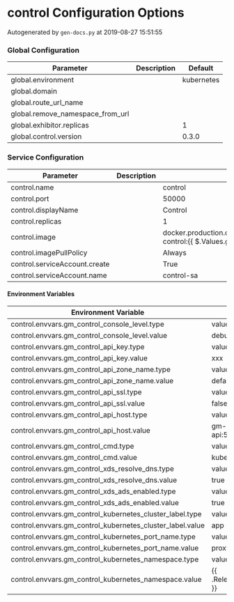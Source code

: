 # control Configuration Options

Autogenerated by `gen-docs.py` at 2019-08-27 15:51:55

### Global Configuration

|           Parameter            |Description| Default  |
|--------------------------------|-----------|----------|
|global.environment              |           |kubernetes|
|global.domain                   |           |          |
|global.route_url_name           |           |          |
|global.remove_namespace_from_url|           |          |
|global.exhibitor.replicas       |           |         1|
|global.control.version          |           |0.3.0     |

### Service Configuration

|          Parameter          |Description|                                           Default                                            |
|-----------------------------|-----------|----------------------------------------------------------------------------------------------|
|control.name                 |           |control                                                                                       |
|control.port                 |           |                                                                                         50000|
|control.displayName          |           |Control                                                                                       |
|control.replicas             |           |                                                                                             1|
|control.image                |           |docker.production.deciphernow.com/deciphernow/gm-control:{{ $.Values.global.control.version }}|
|control.imagePullPolicy      |           |Always                                                                                        |
|control.serviceAccount.create|           |True                                                                                          |
|control.serviceAccount.name  |           |control-sa                                                                                    |

#### Environment Variables

|                  Environment Variable                   |        Default         |
|---------------------------------------------------------|------------------------|
|control.envvars.gm_control_console_level.type            |value                   |
|control.envvars.gm_control_console_level.value           |debug                   |
|control.envvars.gm_control_api_key.type                  |value                   |
|control.envvars.gm_control_api_key.value                 |xxx                     |
|control.envvars.gm_control_api_zone_name.type            |value                   |
|control.envvars.gm_control_api_zone_name.value           |default-zone            |
|control.envvars.gm_control_api_ssl.type                  |value                   |
|control.envvars.gm_control_api_ssl.value                 |false                   |
|control.envvars.gm_control_api_host.type                 |value                   |
|control.envvars.gm_control_api_host.value                |gm-control-api:5555     |
|control.envvars.gm_control_cmd.type                      |value                   |
|control.envvars.gm_control_cmd.value                     |kubernetes              |
|control.envvars.gm_control_xds_resolve_dns.type          |value                   |
|control.envvars.gm_control_xds_resolve_dns.value         |true                    |
|control.envvars.gm_control_xds_ads_enabled.type          |value                   |
|control.envvars.gm_control_xds_ads_enabled.value         |true                    |
|control.envvars.gm_control_kubernetes_cluster_label.type |value                   |
|control.envvars.gm_control_kubernetes_cluster_label.value|app                     |
|control.envvars.gm_control_kubernetes_port_name.type     |value                   |
|control.envvars.gm_control_kubernetes_port_name.value    |proxy                   |
|control.envvars.gm_control_kubernetes_namespace.type     |value                   |
|control.envvars.gm_control_kubernetes_namespace.value    |{{ .Release.Namespace }}|

